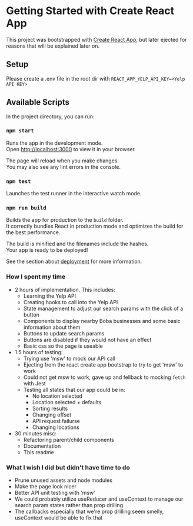 # Getting Started with Create React App

This project was bootstrapped with [Create React App](https://github.com/facebook/create-react-app), but later ejected for reasons that will be explained later on.

## Setup

Please create a .env file in the root dir with `REACT_APP_YELP_API_KEY=<Yelp API KEY>`

## Available Scripts

In the project directory, you can run:

### `npm start`

Runs the app in the development mode.\
Open [http://localhost:3000](http://localhost:3000) to view it in your browser.

The page will reload when you make changes.\
You may also see any lint errors in the console.

### `npm test`

Launches the test runner in the interactive watch mode.

### `npm run build`

Builds the app for production to the `build` folder.\
It correctly bundles React in production mode and optimizes the build for the best performance.

The build is minified and the filenames include the hashes.\
Your app is ready to be deployed!

See the section about [deployment](https://facebook.github.io/create-react-app/docs/deployment) for more information.

### How I spent my time

- 2 hours of implementation. This includes:
  - Learning the Yelp API
  - Creating hooks to call into the Yelp API
  - State management to adjust our search params with the click of a button
  - Components to display nearby Boba businesses and some basic information about them
  - Buttons to update search params
  - Buttons are disabled if they would not have an effect
  - Basic css so the page is useable
- 1.5 hours of testing:
  - Trying use 'msw' to mock our API call
  - Ejecting from the react create app bootstrap to try to get 'msw' to work
  - Could not get msw to work, gave up and fellback to mocking `fetch` with Jest
  - Testing all states that our app could be in:
    - No location selected
    - Location selected + defaults
    - Sorting results
    - Changing offset
    - API request failurse
    - Changing locations
- 30 minutes misc:
  - Refactoring parent/child components
  - Documentation
  - This readme

### What I wish I did but didn't have time to do

- Prune unused assets and node modules
- Make the page look nicer
- Better API unit testing with 'msw'
- We could probably utilize useReducer and useContext to manage our search param states rather than prop drilling
- The callbacks especially that we're prop drilling seem smelly, useContext would be able to fix that
